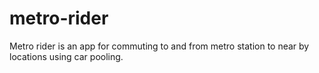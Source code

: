 # metro-rider
Metro rider is an app for commuting to and from metro station to near by locations using car pooling.

